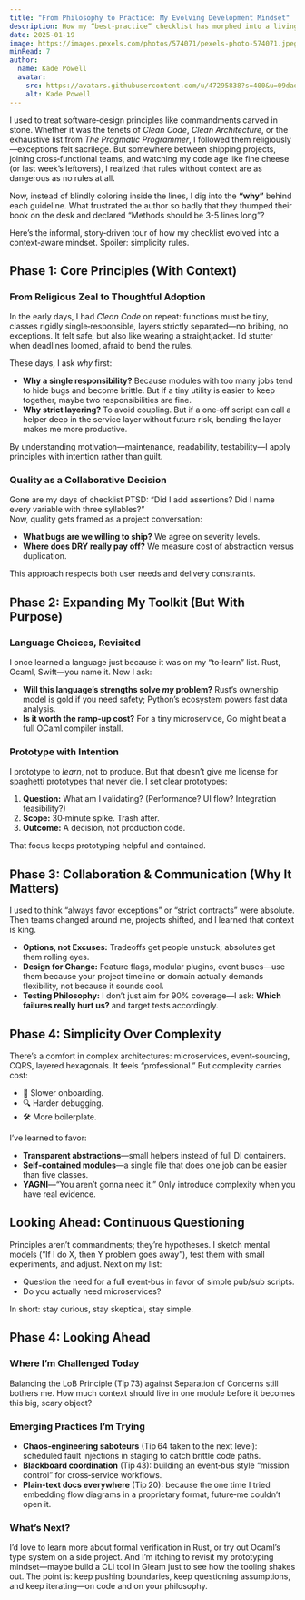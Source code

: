 ```yaml
---
title: "From Philosophy to Practice: My Evolving Development Mindset"
description: How my “best‑practice” checklist has morphed into a living, breathing development philosophy—and why that’s a good thing.
date: 2025-01-19
image: https://images.pexels.com/photos/574071/pexels-photo-574071.jpeg?auto=compress&cs=tinysrgb&w=1260&h=750&dpr=1
minRead: 7
author:
  name: Kade Powell
  avatar:
    src: https://avatars.githubusercontent.com/u/47295838?s=400&u=09dade5cf9f70a5172f1bd44ee9815bb60ea3bf9&v=4
    alt: Kade Powell
---
```


I used to treat software‑design principles like commandments carved in stone. Whether it was the tenets of _Clean Code_, _Clean Architecture_, or the exhaustive list from _The Pragmatic Programmer_, I followed them religiously—exceptions felt sacrilege. But somewhere between shipping projects, joining cross‑functional teams, and watching my code age like fine cheese (or last week’s leftovers), I realized that rules without context are as dangerous as no rules at all.

Now, instead of blindly coloring inside the lines, I dig into the **“why”** behind each guideline. What frustrated the author so badly that they thumped their book on the desk and declared “Methods should be 3-5 lines long”?

Here’s the informal, story‑driven tour of how my checklist evolved into a context‑aware mindset. Spoiler: simplicity rules.

## Phase 1: Core Principles (With Context)

### From Religious Zeal to Thoughtful Adoption
In the early days, I had _Clean Code_ on repeat: functions must be tiny, classes rigidly single‑responsible, layers strictly separated—no bribing, no exceptions. It felt safe, but also like wearing a straightjacket. I’d stutter when deadlines loomed, afraid to bend the rules.

These days, I ask _why_ first:

- **Why a single responsibility?** Because modules with too many jobs tend to hide bugs and become brittle. But if a tiny utility is easier to keep together, maybe two responsibilities are fine.
- **Why strict layering?** To avoid coupling. But if a one‑off script can call a helper deep in the service layer without future risk, bending the layer makes me more productive.

By understanding motivation—maintenance, readability, testability—I apply principles with intention rather than guilt.

### Quality as a Collaborative Decision
Gone are my days of checklist PTSD: “Did I add assertions? Did I name every variable with three syllables?”  
Now, quality gets framed as a project conversation:

- **What bugs are we willing to ship?** We agree on severity levels.  
- **Where does DRY really pay off?** We measure cost of abstraction versus duplication.

This approach respects both user needs and delivery constraints.

## Phase 2: Expanding My Toolkit (But With Purpose)

### Language Choices, Revisited
I once learned a language just because it was on my “to‑learn” list. Rust, Ocaml, Swift—you name it. Now I ask:

- **Will this language’s strengths solve _my_ problem?** Rust’s ownership model is gold if you need safety; Python’s ecosystem powers fast data analysis.  
- **Is it worth the ramp‑up cost?** For a tiny microservice, Go might beat a full OCaml compiler install.

### Prototype with Intention
I prototype to _learn_, not to produce. But that doesn’t give me license for spaghetti prototypes that never die. I set clear prototypes:

1. **Question:** What am I validating? (Performance? UI flow? Integration feasibility?)  
2. **Scope:** 30‑minute spike. Trash after.  
3. **Outcome:** A decision, not production code.

That focus keeps prototyping helpful and contained.

## Phase 3: Collaboration & Communication (Why It Matters)

I used to think “always favor exceptions” or “strict contracts” were absolute. Then teams changed around me, projects shifted, and I learned that context is king.

- **Options, not Excuses:** Tradeoffs get people unstuck; absolutes get them rolling eyes.  
- **Design for Change:** Feature flags, modular plugins, event buses—use them because your project timeline or domain actually demands flexibility, not because it sounds cool.  
- **Testing Philosophy:** I don’t just aim for 90% coverage—I ask: **Which failures really hurt us?** and target tests accordingly.

## Phase 4: Simplicity Over Complexity

There’s a comfort in complex architectures: microservices, event‑sourcing, CQRS, layered hexagonals. It feels “professional.” But complexity carries cost:

- 🐢 Slower onboarding.  
- 🔍 Harder debugging.  
- 🛠️ More boilerplate.

I’ve learned to favor:

- **Transparent abstractions**—small helpers instead of full DI containers.  
- **Self‑contained modules**—a single file that does one job can be easier than five classes.  
- **YAGNI**—“You aren’t gonna need it.” Only introduce complexity when you have real evidence.

## Looking Ahead: Continuous Questioning

Principles aren’t commandments; they’re hypotheses. I sketch mental models (“If I do X, then Y problem goes away”), test them with small experiments, and adjust. Next on my list:

- Question the need for a full event‑bus in favor of simple pub/sub scripts.
- Do you actually need microservices? 

In short: stay curious, stay skeptical, stay simple.

## Phase 4: Looking Ahead  
### Where I’m Challenged Today  
Balancing the LoB Principle (Tip 73) against Separation of Concerns still bothers me. How much context should live in one module before it becomes this big, scary object?

### Emerging Practices I’m Trying  
- **Chaos‑engineering saboteurs** (Tip 64 taken to the next level): scheduled fault injections in staging to catch brittle code paths.  
- **Blackboard coordination** (Tip 43): building an event‑bus style “mission control” for cross‑service workflows.  
- **Plain‑text docs everywhere** (Tip 20): because the one time I tried embedding flow diagrams in a proprietary format, future‑me couldn’t open it.

### What’s Next?  
I’d love to learn more about formal verification in Rust, or try out Ocaml’s type system on a side project. And I’m itching to revisit my prototyping mindset—maybe build a CLI tool in Gleam just to see how the tooling shakes out. The point is: keep pushing boundaries, keep questioning assumptions, and keep iterating—on code and on your philosophy.
